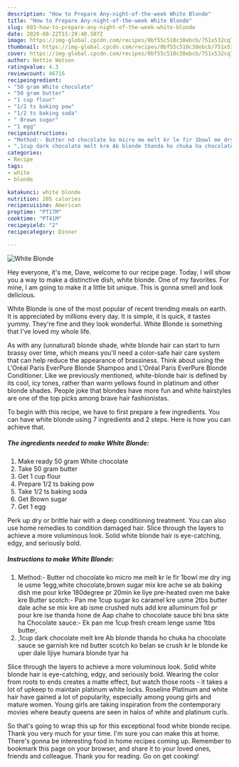 ```yaml
---
description: "How to Prepare Any-night-of-the-week White Blonde"
title: "How to Prepare Any-night-of-the-week White Blonde"
slug: 603-how-to-prepare-any-night-of-the-week-white-blonde
date: 2020-08-22T15:29:40.507Z
image: https://img-global.cpcdn.com/recipes/0bf55c510c38ebcb/751x532cq70/white-blonde-recipe-main-photo.jpg
thumbnail: https://img-global.cpcdn.com/recipes/0bf55c510c38ebcb/751x532cq70/white-blonde-recipe-main-photo.jpg
cover: https://img-global.cpcdn.com/recipes/0bf55c510c38ebcb/751x532cq70/white-blonde-recipe-main-photo.jpg
author: Nettie Watson
ratingvalue: 4.3
reviewcount: 46716
recipeingredient:
- "50 gram White chocolate"
- "50 gram butter"
- "1 cup flour"
- "1/2 ts baking pow"
- "1/2 ts baking soda"
- " Brown sugar"
- "1 egg"
recipeinstructions:
- "Method:- Butter nd chocolate ko micro me melt kr le fir 1bowl me dry ing le usme 1egg,white chocolate,brown sugar mix kre ache se ab baking dish me pour krke 180degree pr 20min ke liye pre-heated oven me bake kre Butter scotch:- Pan me 1cup sugar ko caramel kre usme 2tbs butter dale ache se mix kre ab isme crushed nuts add kre alluminum foil pr pour kre ise thanda hone de Aap chahe to chocolate sauce bhi bna skte ha Chocolate sauce:- Ek pan me 1cup fresh cream lenge usme 1tbs butter,"
- ",1cup dark chocolate melt kre Ab blonde thanda ho chuka ha chocolate sauce se garnish kre nd butter scotch ko belan se crush kr le blonde ke uper dale lijiye humara blonde tyar ha"
categories:
- Recipe
tags:
- white
- blonde

katakunci: white blonde 
nutrition: 205 calories
recipecuisine: American
preptime: "PT17M"
cooktime: "PT41M"
recipeyield: "2"
recipecategory: Dinner

---
```



![White Blonde](https://img-global.cpcdn.com/recipes/0bf55c510c38ebcb/751x532cq70/white-blonde-recipe-main-photo.jpg)

Hey everyone, it's me, Dave, welcome to our recipe page. Today, I will show you a way to make a distinctive dish, white blonde. One of my favorites. For mine, I am going to make it a little bit unique. This is gonna smell and look delicious.

White Blonde is one of the most popular of recent trending meals on earth. It is appreciated by millions every day. It is simple, it is quick, it tastes yummy. They're fine and they look wonderful. White Blonde is something that I've loved my whole life.

As with any (unnatural) blonde shade, white blonde hair can start to turn brassy over time, which means you&#39;ll need a color-safe hair care system that can help reduce the appearance of brassiness. Think about using the L&#39;Oréal Paris EverPure Blonde Shampoo and L&#39;Oréal Paris EverPure Blonde Conditioner. Like we previously mentioned, white-blonde hair is defined by its cool, icy tones, rather than warm yellows found in platinum and other blonde shades. People joke that blondes have more fun and white hairstyles are one of the top picks among brave hair fashionistas.


To begin with this recipe, we have to first prepare a few ingredients. You can have white blonde using 7 ingredients and 2 steps. Here is how you can achieve that.

<!--inarticleads1-->

##### The ingredients needed to make White Blonde:

1. Make ready 50 gram White chocolate
1. Take 50 gram butter
1. Get 1 cup flour
1. Prepare 1/2 ts baking pow
1. Take 1/2 ts baking soda
1. Get  Brown sugar
1. Get 1 egg


Perk up dry or brittle hair with a deep conditioning treatment. You can also use home remedies to condition damaged hair. Slice through the layers to achieve a more voluminous look. Solid white blonde hair is eye-catching, edgy, and seriously bold. 

<!--inarticleads2-->

##### Instructions to make White Blonde:

1. Method:- Butter nd chocolate ko micro me melt kr le fir 1bowl me dry ing le usme 1egg,white chocolate,brown sugar mix kre ache se ab baking dish me pour krke 180degree pr 20min ke liye pre-heated oven me bake kre Butter scotch:- Pan me 1cup sugar ko caramel kre usme 2tbs butter dale ache se mix kre ab isme crushed nuts add kre alluminum foil pr pour kre ise thanda hone de Aap chahe to chocolate sauce bhi bna skte ha Chocolate sauce:- Ek pan me 1cup fresh cream lenge usme 1tbs butter,
1. ,1cup dark chocolate melt kre Ab blonde thanda ho chuka ha chocolate sauce se garnish kre nd butter scotch ko belan se crush kr le blonde ke uper dale lijiye humara blonde tyar ha


Slice through the layers to achieve a more voluminous look. Solid white blonde hair is eye-catching, edgy, and seriously bold. Wearing the color from roots to ends creates a matte effect, but watch those roots - it takes a lot of upkeep to maintain platinum white locks. Roseline Platinum and white hair have gained a lot of popularity, especially among young girls and mature women. Young girls are taking inspiration from the contemporary movies where beauty queens are seen in halos of white and platinum curls. 

So that's going to wrap this up for this exceptional food white blonde recipe. Thank you very much for your time. I'm sure you can make this at home. There's gonna be interesting food in home recipes coming up. Remember to bookmark this page on your browser, and share it to your loved ones, friends and colleague. Thank you for reading. Go on get cooking!
